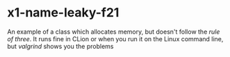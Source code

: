 # x1-name-leaky-f21

An example of a class which allocates memory, but doesn't follow the *rule of three*.
It runs fine in CLion or when you run it on the Linux command line, but *valgrind*
shows you the problems
